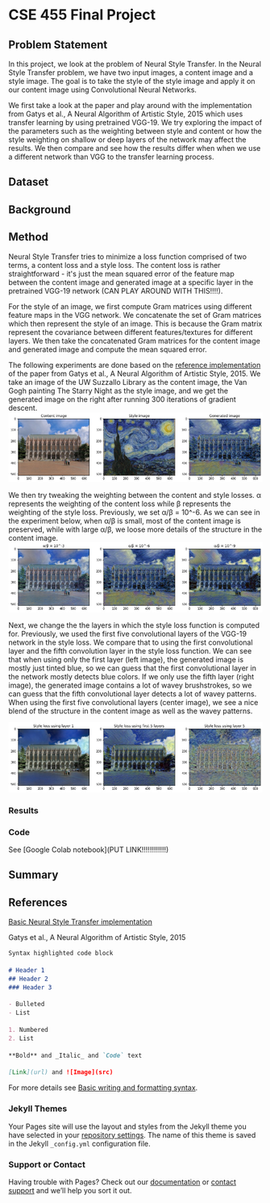 # CSE 455 Final Project

## Problem Statement

In this project, we look at the problem of Neural Style Transfer. In the Neural Style Transfer problem, we have two input images, a content image and a style image. The goal is to take the style of the style image and apply it on our content image using Convolutional Neural Networks. 

We first take a look at the paper and play around with the implementation from Gatys et al., A Neural Algorithm of Artistic Style, 2015 which uses transfer learning by using pretrained VGG-19. We try exploring the impact of the parameters such as the weighting between style and content or how the style weighting on shallow or deep layers of the network may affect the results. We then compare and see how the results differ when when we use a different network than VGG to the transfer learning process.

## Dataset

## Background

## Method

Neural Style Transfer tries to minimize a loss function comprised of two terms, a content loss and a style loss. The content loss is rather straightforward - it's just the mean squared error of the feature map between the content image and generated image at a specific layer in the pretrained VGG-19 network (CAN PLAY AROUND WITH THIS!!!!). 

For the style of an image, we first compute Gram matrices using different feature maps in the VGG network. We concatenate the set of Gram matrices which then represent the style of an image. This is because the Gram matrix represent the covariance between different features/textures for different layers. We then take the concatenated Gram matrices for the content image and generated image and compute the mean squared error.

The following experiments are done based on the [reference implementation](https://pytorch.org/tutorials/advanced/neural_style_tutorial.html) of the paper from Gatys et al., A Neural Algorithm of Artistic Style, 2015. We take an image of the UW Suzzallo Library as the content image, the Van Gogh painting The Starry Night as the style image, and we get the generated image on the right after running 300 iterations of gradient descent.
![Image](images/suzzallo_starry_night.jpg)

We then try tweaking the weighting between the content and style losses. α represents the weighting of the content loss while β represents the weighting of the style loss. Previously, we set α/β = 10^-6. As we can see in the experiment below, when α/β is small, most of the content image is preserved, while with large α/β, we loose more details of the structure in the content image.
![Image](images/alpha_beta_comparison.jpg)

Next, we change the the layers in which the style loss function is computed for. Previously, we used the first five convolutional layers of the VGG-19 network in the style loss. We compare that to using the first convolutional layer and the fifth convolution layer in the style loss function. We can see that when using only the first layer (left image), the generated image is mostly just tinted blue, so we can guess that the first convolutional layer in the network mostly detects blue colors. If we only use the fifth layer (right image), the generated image contains a lot of wavey brushstrokes, so we can guess that the fifth convolutional layer detects a lot of wavey patterns. When using the first five convolutional layers (center image), we see a nice blend of the structure in the content image as well as the wavey patterns.

![Image](images/style_layer_comparison.jpg)


### Results

### Code

See [Google Colab notebook](PUT LINK!!!!!!!!!!!!)

## Summary

## References

[Basic Neural Style Transfer implementation](https://pytorch.org/tutorials/advanced/neural_style_tutorial.html)

Gatys et al., A Neural Algorithm of Artistic Style, 2015


```markdown
Syntax highlighted code block

# Header 1
## Header 2
### Header 3

- Bulleted
- List

1. Numbered
2. List

**Bold** and _Italic_ and `Code` text

[Link](url) and ![Image](src)
```

For more details see [Basic writing and formatting syntax](https://docs.github.com/en/github/writing-on-github/getting-started-with-writing-and-formatting-on-github/basic-writing-and-formatting-syntax).

### Jekyll Themes

Your Pages site will use the layout and styles from the Jekyll theme you have selected in your [repository settings](https://github.com/tony1098/tony1098.github.io/settings/pages). The name of this theme is saved in the Jekyll `_config.yml` configuration file.

### Support or Contact

Having trouble with Pages? Check out our [documentation](https://docs.github.com/categories/github-pages-basics/) or [contact support](https://support.github.com/contact) and we’ll help you sort it out.
